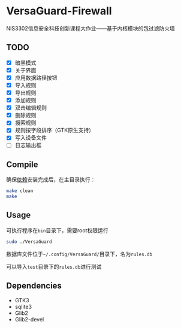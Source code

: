# VersaGuard-Firewall
NIS3302信息安全科技创新课程大作业——基于内核模块的包过滤防火墙

## TODO

- [x] 暗黑模式
- [x] 关于界面 
- [x] 应用数据路径按钮
- [x] 导入规则
- [x] 导出规则
- [x] 添加规则
- [x] 双击编辑规则
- [x] 删除规则
- [x] 搜索规则
- [x] 规则按字段排序（GTK原生支持）
- [x] 写入设备文件
- [ ] 日志输出框

## Compile

确保[依赖](#Dependencies)安装完成后，在主目录执行：

```bash
make clean
make
```

## Usage

可执行程序在`bin`目录下，需要root权限运行

```bash
sudo ./VersaGuard
```

数据库文件位于`~/.config/VersaGuard/`目录下，名为`rules.db`

可以导入`test`目录下的`rules.db`进行测试

## Dependencies

+ GTK3
+ sqlite3
+ Glib2
+ Glib2-devel
